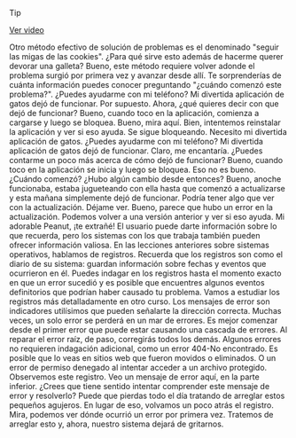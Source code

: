 > [!TIP]  
> [Ver video](https://youtu.be/8Sl11gYzNmM)

Otro método efectivo de solución de problemas es el denominado "seguir las migas de las cookies". ¿Para qué sirve esto además de hacerme querer devorar una galleta? Bueno, este método requiere volver adonde el problema surgió por primera vez y avanzar desde allí. Te sorprenderías de cuánta información puedes conocer preguntando "¿cuándo comenzó este problema?". ¿Puedes ayudarme con mi teléfono? Mi divertida aplicación de gatos dejó de funcionar. Por supuesto. Ahora, ¿qué quieres decir con que dejó de funcionar? Bueno, cuando toco en la aplicación, comienza a cargarse y luego se bloquea. Bueno, mira aquí. Bien, intentemos reinstalar la aplicación y ver si eso ayuda. Se sigue bloqueando. Necesito mi divertida aplicación de gatos. ¿Puedes ayudarme con mi teléfono? Mi divertida aplicación de gatos dejó de funcionar. Claro, me encantaría. ¿Puedes contarme un poco más acerca de cómo dejó de funcionar? Bueno, cuando toco en la aplicación se inicia y luego se bloquea. Eso no es bueno. ¿Cuándo comenzó? ¿Hubo algún cambio desde entonces? Bueno, anoche funcionaba, estaba jugueteando con ella hasta que comenzó a actualizarse y esta mañana simplemente dejó de funcionar. Podría tener algo que ver con la actualización. Déjame ver. Bueno, parece que hubo un error en la actualización. Podemos volver a una versión anterior y ver si eso ayuda. Mi adorable Peanut, ¡te extrañé! El usuario puede darte información sobre lo que recuerda, pero los sistemas con los que trabaja también pueden ofrecer información valiosa. En las lecciones anteriores sobre sistemas operativos, hablamos de registros. Recuerda que los registros son como el diario de su sistema: guardan información sobre fechas y eventos que ocurrieron en él. Puedes indagar en los registros hasta el momento exacto en que un error sucedió y es posible que encuentres algunos eventos definitorios que podrían haber causado tu problema. Vamos a estudiar los registros más detalladamente en otro curso. Los mensajes de error son indicadores utilísimos que pueden señalarte la dirección correcta. Muchas veces, un solo error se perderá en un mar de errores. Es mejor comenzar desde el primer error que puede estar causando una cascada de errores. Al reparar el error raíz, de paso, corregirás todos los demás. Algunos errores no requieren indagación adicional, como un error 404-No encontrado. Es posible que lo veas en sitios web que fueron movidos o eliminados. O un error de permiso denegado al intentar acceder a un archivo protegido. Observemos este registro. Veo un mensaje de error aquí, en la parte inferior. ¿Crees que tiene sentido intentar comprender este mensaje de error y resolverlo? Puede que pierdas todo el día tratando de arreglar estos pequeños agujeros. En lugar de eso, volvamos un poco atrás el registro. Mira, podemos ver dónde ocurrió un error por primera vez. Tratemos de arreglar esto y, ahora, nuestro sistema dejará de gritarnos.